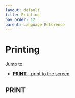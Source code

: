 ```yaml
---
layout: default
title: Printing
nav_order: 12
parent: Language Reference
---
```


# Printing

Jump to:

- [**PRINT** - print to the screen](#print)


## PRINT

